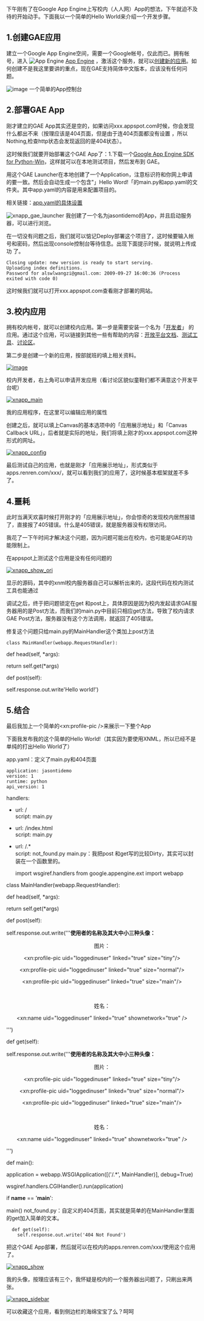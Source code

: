 

下午刚有了在Google App Engine上写校内（人人网）App的想法，下午就迫不及待的开始动手。下面我以一个简单的Hello
World来介绍一个开发步骤。

## 1.创建GAE应用

建立一个Google App Engine空间，需要一个Google帐号，仅此而已。拥有帐号，进入 ![App Engine](https://www.google.com/accounts/ah/ah20x20.gif) [App Engine](http://code.google.com/appengine/) ，激活这个服务，就可以[创建新的应用](https://appengine.google.com/)。如何创建不是我这里要讲的重点，现在GAE支持简体中文版本，应该没有任何问题。

![image](https://e25ba8-log4d-c.dijingchao.com/images/upload_dropbox/200909/image3.png) 一个简单的App控制台

## 2.部署GAE App

刚才建立的GAE App其实还是空的，如果访问xxx.appspot.com时候，你会发现什么都出不来（按理应该是404页面，但是由于连404页面都没有设置
，所以Nothing,检查http状态会发现返回的是404状态）。

这时候我们就要开始部署这个GAE App了：1.下载一个[Google App Engine SDK for Python-Win](http://googleappengine.googlecode.com/files/GoogleAppEngine_1.2.5.msi)，这样就可以在本地测试项目，然后发布到
GAE。

用这个GAE Launcher在本地创建了一个Application，注意标识符和你网上申请的要一致。然后会自动生成一个包含"」Hello
Word!「的main.py和app.yaml的文件夹。其中app.yaml的内容是用来配置项目的。

相关链接：[app.yaml的具体设置](http://code.google.com/intl/zh-CN/appengine/docs/python/config/appconfig.html)

![xnapp_gae_launcher](https://e25ba8-log4d-c.dijingchao.com/images/upload_dropbox/200909/xnapp_gae_launcher2.jpg)
我创建了一个名为jasontidemo的App，并且启动服务器，可以进行浏览。

在一切没有问题之后，我们就可以惦记Deploy部署这个项目了，这时候要输入帐号和密码，然后出现console控制台等待信息。出现下面提示时候，就说明上传成功
了。

    
    Closing update: new version is ready to start serving.
    Uploading index definitions.
    Password for alswlwangzi@gmail.com: 2009-09-27 16:00:36 (Process exited with code 0)

这时候我们就可以打开xxx.appspot.com查看刚才部署的网站。

## 3.校内应用

拥有校内帐号，就可以创建校内应用。第一步是需要安装一个名为「[开发者](http://app.renren.com/developers/home.do)」
的应用。通过这个应用，可以链接到其他一些有帮助的内容：[开放平台文档](http://wiki.dev.renren.com/wiki/)、[测试工具](http://dev.renren.com/center/tools.do)、[讨论区](http://group.renren.com/GetTribe.do?id=237768885)。

第二步是创建一个新的应用，按部就班的填上相关资料。

[![image](https://e25ba8-log4d-c.dijingchao.com/images/upload_dropbox/200909/image5.png)](../../static/images/upload_dropbox/200909/image51.png)

校内开发者，右上角可以申请开发应用（看讨论区貌似童鞋们都不满意这个开发平台呢）

[![xnapp_main](https://e25ba8-log4d-c.dijingchao.com/images/upload_dropbox/200909/xnapp_main.jpg)](../../static/images/upload_dropbox/200909/xnapp_main2.jpg)

我的应用程序，在这里可以编辑应用的属性

创建之后，就可以填上Canvas的基本选项中的「应用展示地址」和「Canvas Callback
URL」，后者就是实际的地址，我们将填上刚才的xxx.appspot.com这种形式的网址。

[![xnapp_config](https://e25ba8-log4d-c.dijingchao.com/images/upload_dropbox/200909/xnapp_config.jpg)](../../static/images/upload_dropbox/200909/xnapp_config2.jpg)

最后测试自己的应用，也就是刚才「应用展示地址」，形式类似于apps.renren.com/xxx/，就可以看到我们的应用了，这时候基本框架就差不多了。

## 4.噩耗

此时当满天欢喜时候打开刚才的「应用展示地址」，你会惊奇的发现校内居然报错了，直接报了405错误。什么是405错误，就是服务器没有权限访问。

我花了一下午时间才解决这个问题，因为问题可能出在校内，也可能是GAE的功能限制上。

在appspot上测试这个应用是没有任何问题的

[![xnapp_show_ori](https://e25ba8-log4d-c.dijingchao.com/images/upload_dropbox/200909/xnapp_show_ori.jpg)](../../static/images/upload_dropbox/200909/xnapp_show_ori1.jpg)

显示的源码，其中的xnml校内服务器自己可以解析出来的，这段代码在校内测试工具也能通过

调试之后，终于把问题锁定在get
和post上，具体原因是因为校内发起请求GAE服务器用的是Post方法，而我们的main.py中目前只相应get方法，导致了校内请求GAE
Post方法，服务器没有这个方法调用，就返回了405错误。

修复这个问题只给main.py的MainHandler这个类加上post方法

    
    class MainHandler(webapp.RequestHandler):

def head(self, *args):

return self.get(*args)

def post(self):

self.response.out.write'Hello world!')

## 5.结合

最后我加上一个简单的<xn:profile-pic />来展示一下整个App

下面我发布我的这个简单的Hello World!（其实因为要使用XNML，所以已经不是单纯的打出Hello World了）

app.yaml：定义了main.py和404页面

    
    application: jasontidemo
    version: 1
    runtime: python
    api_version: 1

handlers:

- url: /  
script: main.py

- url: /index.html  
script: main.py

- url: /.*  
script: not_found.py main.py：我把post 和get写的比较Dirty，其实可以封装在一个函数里的。

    
    import wsgiref.handlers
    from google.appengine.ext import webapp

class MainHandler(webapp.RequestHandler):

def head(self, *args):

return self.get(*args)

def post(self):

self.response.out.write('''<b>使用者的名称及其大中小三种头像：</b>

<div style="text-align: center;">

图片：

<xn:profile-pic uid="loggedinuser" linked="true" size="tiny"/>

<xn:profile-pic uid="loggedinuser" linked="true" size="normal"/>

<xn:profile-pic uid="loggedinuser" linked="true" size="main"/>

<br />

姓名：

<xn:name uid="loggedinuser" linked="true" shownetwork="true" />

</div>''')

def get(self):

self.response.out.write('''<b>使用者的名称及其大中小三种头像：</b>

<div style="text-align: center;">

图片：

<xn:profile-pic uid="loggedinuser" linked="true" size="tiny"/>

<xn:profile-pic uid="loggedinuser" linked="true" size="normal"/>

<xn:profile-pic uid="loggedinuser" linked="true" size="main"/>

<br />

姓名：

<xn:name uid="loggedinuser" linked="true" shownetwork="true" />

</div>''')

def main():

application = webapp.WSGIApplication([('/.*', MainHandler)], debug=True)

wsgiref.handlers.CGIHandler().run(application)

if __name__ == '__main__':

main() not_found.py：自定义的404页面，其实就是简单的在MainHandler里面的get加入简单的文本。

    
      def get(self):
        self.response.out.write('404 Not Found')

把这个GAE App部署，然后就可以在校内的apps.renren.com/xxx/使用这个应用了。

[![xnapp_show](https://e25ba8-log4d-c.dijingchao.com/images/upload_dropbox/200909/xnapp_show.jpg)](../../static/images/upload_dropbox/200909/xnapp_show1.jpg)

我的头像，按理应该有三个，我怀疑是校内的一个服务器出问题了，只刷出来两张。

[![xnapp_sidebar](https://e25ba8-log4d-c.dijingchao.com/images/upload_dropbox/200909/xnapp_sidebar.jpg)](../../static/images/upload_dropbox/200909/xnapp_sidebar1.jpg)

可以收藏这个应用，看到侧边栏的海绵宝宝了么？呵呵


